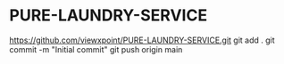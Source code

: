# PURE-LAUNDRY-SERVICE
https://github.com/viewxpoint/PURE-LAUNDRY-SERVICE.git
git add .
git commit -m "Initial commit"
git push origin main
